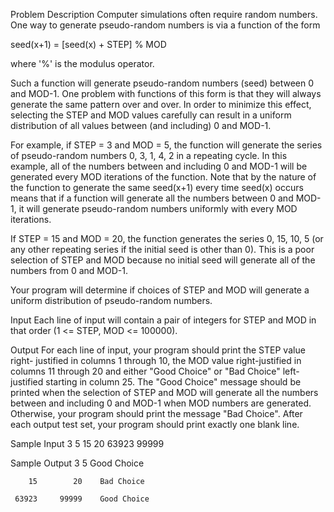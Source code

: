 
Problem Description
Computer simulations often require random numbers. One way to generate pseudo-random numbers is via a function of the form

seed(x+1) = [seed(x) + STEP] % MOD

where '%' is the modulus operator. 

Such a function will generate pseudo-random numbers (seed) between 0 and MOD-1. One problem with functions of this form is that they will always generate the same pattern over and over. In order to minimize this effect, selecting the STEP and MOD values carefully can result in a uniform distribution of all values between (and including) 0 and MOD-1. 

For example, if STEP = 3 and MOD = 5, the function will generate the series of pseudo-random numbers 0, 3, 1, 4, 2 in a repeating cycle. In this example, all of the numbers between and including 0 and MOD-1 will be generated every MOD iterations of the function. Note that by the nature of the function to generate the same seed(x+1) every time seed(x) occurs means that if a function will generate all the numbers between 0 and MOD-1, it will generate pseudo-random numbers uniformly with every MOD iterations. 

If STEP = 15 and MOD = 20, the function generates the series 0, 15, 10, 5 (or any other repeating series if the initial seed is other than 0). This is a poor selection of STEP and MOD because no initial seed will generate all of the numbers from 0 and MOD-1. 

Your program will determine if choices of STEP and MOD will generate a uniform distribution of pseudo-random numbers.

Input
Each line of input will contain a pair of integers for STEP and MOD in that order (1 <= STEP, MOD <= 100000).
 

Output
For each line of input, your program should print the STEP value right- justified in columns 1 through 10, the MOD value right-justified in columns 11 through 20 and either "Good Choice" or "Bad Choice" left-justified starting in column 25. The "Good Choice" message should be printed when the selection of STEP and MOD will generate all the numbers between and including 0 and MOD-1 when MOD numbers are generated. Otherwise, your program should print the message "Bad Choice". After each output test set, your program should print exactly one blank line.
 

Sample Input
3 5
15 20
63923 99999
 

Sample Output
         3         5    Good Choice

        15        20    Bad Choice

     63923     99999    Good Choice


